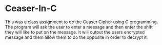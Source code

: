 # Ceaser-In-C
This was a class assignment to do the Ceaser Cipher using C programming.
The program will ask the user to enter a message and then enter the shift they will like to put on the message.
It will output the users encrypted message and them allow them to do the opposite in order to decrypt it.
